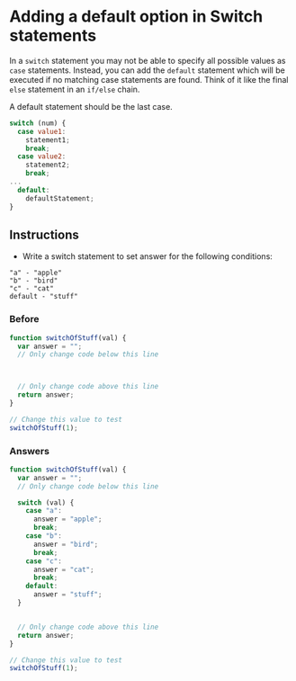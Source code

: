 # Adding a default option in Switch statements

In a `switch` statement you may not be able to specify all
possible values as `case` statements. Instead, you can add the
`default` statement which will be executed if no matching case
statements are found. Think of it like the final `else` statement in an
`if/else` chain.

A default statement should be the last case.

```javascript
switch (num) {
  case value1:
    statement1;
    break;
  case value2:
    statement2;
    break;
...
  default:
    defaultStatement;
}
```

## Instructions
 - Write a switch statement to set answer for the following conditions:

```
"a" - "apple"
"b" - "bird"
"c" - "cat"
default - "stuff"
```

### Before

```javascript
function switchOfStuff(val) {
  var answer = "";
  // Only change code below this line



  // Only change code above this line
  return answer;
}

// Change this value to test
switchOfStuff(1);
```

### Answers

```javascript
function switchOfStuff(val) {
  var answer = "";
  // Only change code below this line

  switch (val) {
    case "a":
      answer = "apple";
      break;
    case "b":
      answer = "bird";
      break;
    case "c":
      answer = "cat";
      break;
    default:
      answer = "stuff";
  }


  // Only change code above this line
  return answer;
}

// Change this value to test
switchOfStuff(1);
```
